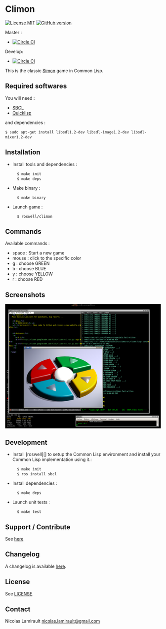 Climon
======

[![License MIT][badge-license]][LICENSE]
[![GitHub version](https://badge.fury.io/gh/nlamirault%2Fclimon.svg)](https://badge.fury.io/gh/nlamirault%2Fclimon)

Master :
* [![Circle CI](https://circleci.com/gh/nlamirault/climon/tree/master.svg?style=svg)](https://circleci.com/gh/nlamirault/climon/tree/master)

Develop:
* [![Circle CI](https://circleci.com/gh/nlamirault/climon/tree/develop.svg?style=svg)](https://circleci.com/gh/nlamirault/climon/tree/develop)

This is the classic [Simon](http://en.wikipedia.org/wiki/Simon_(game)) game in Common Lisp.

## Required softwares

You will need :

* [SBCL](http://www.sbcl.org)
* [Quicklisp](http://www.quicklisp.org)

and dependencies :

    $ sudo apt-get install libsdl1.2-dev libsdl-image1.2-dev libsdl-mixer1.2-dev

## Installation

* Install tools and dependencies :

        $ make init
        $ make deps

* Make binary :

        $ make binary

* Launch game :

        $ roswell/climon


## Commands

Available commands :

* space : Start a new game
* mouse : click to the specific color
* g : choose GREEN
* b : choose BLUE
* y : choose YELLOW
* r : choose RED


## Screenshots

![0.1](www/climon-0.1.png)



## Development

* Install [roswell][] to setup the Common Lisp environment and install your Common Lisp implementation using it.:

        $ make init
        $ ros install sbcl

* Install dependencies :

        $ make deps

* Launch unit tests :

        $ make test


## Support / Contribute

See [here](CONTRIBUTING.md)



## Changelog

A changelog is available [here](ChangeLog.md).


## License

See [LICENSE](LICENSE).


## Contact

Nicolas Lamirault <nicolas.lamirault@gmail.com>


[climon]: https://github.com/nlamirault/climon
[badge-license]: https://img.shields.io/badge/license-MIT-green.svg?style=flat
[LICENSE]: https://github.com/nlamirault/climon/blob/master/LICENSE

[Issue tracker]: https://github.com/nlamirault/climon/issues

